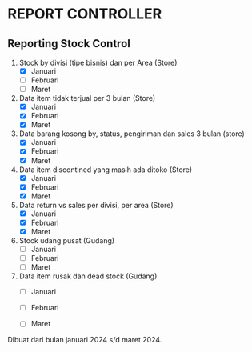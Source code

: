 # REPORT CONTROLLER

## Reporting Stock Control

1. Stock by divisi (tipe bisnis) dan per Area (Store)
	- [x] Januari
	- [ ] Februari
	- [ ] Maret

2. Data item tidak terjual per 3 bulan (Store)
	- [x] Januari
	- [x] Februari
	- [x] Maret

3. Data barang kosong by, status, pengiriman dan sales 3 bulan (store)
	- [x] Januari
	- [x] Februari
	- [x] Maret

4. Data item discontined yang masih ada ditoko (Store)
	- [x] Januari
	- [x] Februari
	- [x] Maret

5. Data return vs sales per divisi, per area (Store)
	- [x] Januari
	- [x] Februari
	- [x] Maret

6. Stock udang pusat (Gudang)
	- [ ] Januari
	- [ ] Februari
	- [ ] Maret

7. Data item rusak dan dead stock (Gudang)
	- [ ] Januari
	- [ ] Februari
	- [ ] Maret


Dibuat dari bulan januari 2024 s/d maret 2024.
